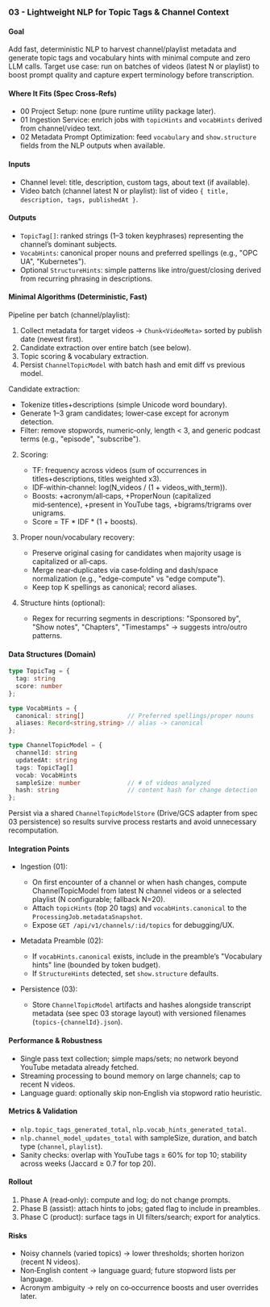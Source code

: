 ### 03 - Lightweight NLP for Topic Tags & Channel Context

#### Goal

Add fast, deterministic NLP to harvest channel/playlist metadata and generate topic tags and vocabulary hints with minimal compute and zero LLM calls. Target use case: run on batches of videos (latest N or playlist) to boost prompt quality and capture expert terminology before transcription.

#### Where It Fits (Spec Cross‑Refs)

- 00 Project Setup: none (pure runtime utility package later).
- 01 Ingestion Service: enrich jobs with `topicHints` and `vocabHints` derived from channel/video text.
- 02 Metadata Prompt Optimization: feed `vocabulary` and `show.structure` fields from the NLP outputs when available.

#### Inputs

- Channel level: title, description, custom tags, about text (if available).
- Video batch (channel latest N or playlist): list of video `{ title, description, tags, publishedAt }`.

#### Outputs

- `TopicTag[]`: ranked strings (1–3 token keyphrases) representing the channel’s dominant subjects.
- `VocabHints`: canonical proper nouns and preferred spellings (e.g., "OPC UA", "Kubernetes").
- Optional `StructureHints`: simple patterns like intro/guest/closing derived from recurring phrasing in descriptions.

#### Minimal Algorithms (Deterministic, Fast)

Pipeline per batch (channel/playlist):

1) Collect metadata for target videos → `Chunk<VideoMeta>` sorted by publish date (newest first).
2) Candidate extraction over entire batch (see below).
3) Topic scoring & vocabulary extraction.
4) Persist `ChannelTopicModel` with batch hash and emit diff vs previous model.

Candidate extraction:
  - Tokenize titles+descriptions (simple Unicode word boundary).
  - Generate 1–3 gram candidates; lower‑case except for acronym detection.
  - Filter: remove stopwords, numeric‑only, length < 3, and generic podcast terms (e.g., "episode", "subscribe").

2) Scoring:
   - TF: frequency across videos (sum of occurrences in titles+descriptions, titles weighted x3).
   - IDF‑within‑channel: log(N_videos / (1 + videos_with_term)).
   - Boosts: +acronym/all‑caps, +ProperNoun (capitalized mid‑sentence), +present in YouTube tags, +bigrams/trigrams over unigrams.
   - Score = TF * IDF * (1 + boosts).

3) Proper noun/vocabulary recovery:
   - Preserve original casing for candidates when majority usage is capitalized or all‑caps.
   - Merge near‑duplicates via case‑folding and dash/space normalization (e.g., "edge-compute" vs "edge compute").
   - Keep top K spellings as canonical; record aliases.

4) Structure hints (optional):
   - Regex for recurring segments in descriptions: "Sponsored by", "Show notes", "Chapters", "Timestamps" → suggests intro/outro patterns.

#### Data Structures (Domain)

```ts
type TopicTag = {
  tag: string
  score: number
};

type VocabHints = {
  canonical: string[]            // Preferred spellings/proper nouns
  aliases: Record<string,string> // alias -> canonical
};

type ChannelTopicModel = {
  channelId: string
  updatedAt: string
  tags: TopicTag[]
  vocab: VocabHints
  sampleSize: number             // # of videos analyzed
  hash: string                   // content hash for change detection
};
```

Persist via a shared `ChannelTopicModelStore` (Drive/GCS adapter from spec 03 persistence) so results survive process restarts and avoid unnecessary recomputation.

#### Integration Points

- Ingestion (01):
  - On first encounter of a channel or when hash changes, compute ChannelTopicModel from latest N channel videos or a selected playlist (N configurable; fallback N=20).
  - Attach `topicHints` (top 20 tags) and `vocabHints.canonical` to the `ProcessingJob.metadataSnapshot`.
  - Expose `GET /api/v1/channels/:id/topics` for debugging/UX.

- Metadata Preamble (02):
  - If `vocabHints.canonical` exists, include in the preamble’s "Vocabulary hints" line (bounded by token budget).
  - If `StructureHints` detected, set `show.structure` defaults.
- Persistence (03):
  - Store `ChannelTopicModel` artifacts and hashes alongside transcript metadata (see spec 03 storage layout) with versioned filenames (`topics-{channelId}.json`).

#### Performance & Robustness

- Single pass text collection; simple maps/sets; no network beyond YouTube metadata already fetched.
- Streaming processing to bound memory on large channels; cap to recent N videos.
- Language guard: optionally skip non‑English via stopword ratio heuristic.

#### Metrics & Validation

- `nlp.topic_tags_generated_total`, `nlp.vocab_hints_generated_total`.
- `nlp.channel_model_updates_total` with sampleSize, duration, and batch type (`channel`, `playlist`).
- Sanity checks: overlap with YouTube tags ≥ 60% for top 10; stability across weeks (Jaccard ≥ 0.7 for top 20).

#### Rollout

1) Phase A (read‑only): compute and log; do not change prompts.
2) Phase B (assist): attach hints to jobs; gated flag to include in preambles.
3) Phase C (product): surface tags in UI filters/search; export for analytics.

#### Risks

- Noisy channels (varied topics) → lower thresholds; shorten horizon (recent N videos).
- Non‑English content → language guard; future stopword lists per language.
- Acronym ambiguity → rely on co‑occurrence boosts and user overrides later.
